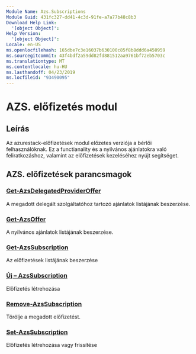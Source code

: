 ```yaml
---
Module Name: Azs.Subscriptions
Module Guid: 431fc327-dd41-4c3d-91fe-a7a77b48c8b3
Download Help Link:
  '[object Object]': 
Help Version:
  '[object Object]': 
Locale: en-US
ms.openlocfilehash: 165dbe7c3e16037b630100c85f8b8ddd6a450959
ms.sourcegitcommit: 43f4bdf2a59dd82fd881512aa9761bf72eb5703c
ms.translationtype: MT
ms.contentlocale: hu-HU
ms.lasthandoff: 04/23/2019
ms.locfileid: "93490095"
---
```

# AZS. előfizetés modul
## Leírás
Az azurestack-előfizetések modul előzetes verziója a bérlői felhasználóknak. Ez a functianality és a nyilvános ajánlatokra való feliratkozáshoz, valamint az előfizetések kezeléséhez nyújt segítséget.

## AZS. előfizetések parancsmagok
### [Get-AzsDelegatedProviderOffer](Get-AzsDelegatedProviderOffer.md)
A megadott delegált szolgáltatóhoz tartozó ajánlatok listájának beszerzése.

### [Get-AzsOffer](Get-AzsOffer.md)
A nyilvános ajánlatok listájának beszerzése.

### [Get-AzsSubscription](Get-AzsSubscription.md)
Az előfizetések listájának beszerzése

### [Új – AzsSubscription](New-AzsSubscription.md)
Előfizetés létrehozása

### [Remove-AzsSubscription](Remove-AzsSubscription.md)
Törölje a megadott előfizetést.

### [Set-AzsSubscription](Set-AzsSubscription.md)
Előfizetés létrehozása vagy frissítése

